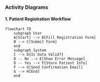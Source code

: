 ### Activity Diagrams

#### 1. Patient Registration Workflow
```mermaid
flowchart TD
    subgraph User
    A[Start] --> B[Fill Registration Form]
    B --> C[Submit Form]
    end
    subgraph System
    C --> D{Is Data Valid?}
    D -- No --> E[Show Error Message]
    D -- Yes --> F[Store Patient Info]
    F --> G[Send Confirmation Email]
    G --> H[End]
    end
```
